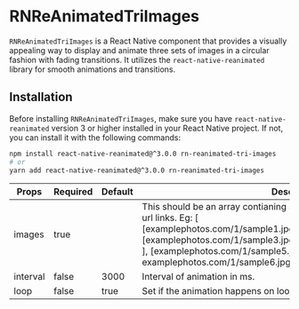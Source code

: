 # RNReAnimatedTriImages

`RNReAnimatedTriImages` is a React Native component that provides a visually appealing way to display and animate three sets of images in a circular fashion with fading transitions. It utilizes the `react-native-reanimated` library for smooth animations and transitions.

## Installation

Before installing `RNReAnimatedTriImages`, make sure you have `react-native-reanimated` version 3 or higher installed in your React Native project. If not, you can install it with the following commands:

```bash
npm install react-native-reanimated@^3.0.0 rn-reanimated-tri-images
# or
yarn add react-native-reanimated@^3.0.0 rn-reanimated-tri-images

```

| Props    | Required | Default | Description                                                                                                                                                                                                                                                                                           |
|----------|----------|---------|-------------------------------------------------------------------------------------------------------------------------------------------------------------------------------------------------------------------------------------------------------------------------------------------------------|
| images   | true     |         | This should be an array contianing 3 arrays with equal number of images url links. Eg: [ [examplephotos.com/1/sample1.jpg,examplephotos.com/1/sample2.jpg], [examplephotos.com/1/sample3.jpg, examplephotos.com/1/sample4.jpg ], [examplephotos.com/1/sample5.jpg, examplephotos.com/1/sample6.jpg] ] |
| interval | false    | 3000    | Interval of animation in ms.                                                                                                                                                                                                                                                                          |
| loop     | false    | true    | Set if the animation happens on loop or only once.                                                                                                                                                                                                                                                    |
